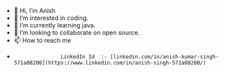 - 👋 Hi, I’m Anish
- 👀 I’m interested in coding.
- 🌱 I’m currently learning java.
- 💞️ I’m looking to collaborate on open source.
- 📫 How to reach me
- 
                     LinkedIn Id  :- [linkedin.com/in/anish-kumar-singh-571a08200](https://www.linkedin.com/in/anish-singh-571a08200/)
                     

<!---                anishsingh935/anishsingh935 is a ✨ special ✨ repository because its `README.md` (this file) appears on your GitHub profile.
You can click the Preview link to take a look at your changes.
--->
